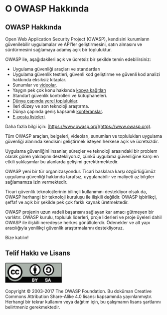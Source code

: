 # O OWASP Hakkında

## OWASP Hakkında

Open Web Application Security Project (OWASP), kendisini kurumların güvenilebilir uygulamalar ve API’ler geliştirmesini, satın almasını ve sürdürmesini sağlamaya adamış açık bir topluluktur. 

OWASP ile, aşağıdakileri açık ve ücretsiz bir şekilde temin edebilirsiniz:

* Uygulama güvenliği araçları ve standartları
* Uygulama güvenlik testleri, güvenli kod geliştirme ve güvenli kod analizi hakkında eksiksiz kitaplar.
* Sunumlar ve [videolar](https://www.youtube.com/user/OWASPGLOBAL).
* Yaygın pek çok konu hakkında [kopya kağıtları](https://www.owasp.org/index.php/OWASP_Cheat_Sheet_Series)
* Standart güvenlik kontrolleri ve kütüphaneleri.
* [Dünya çapında yerel topluluklar](https://www.owasp.org/index.php/OWASP_Chapter).
* İleri düzey ve son teknoloji araştırma.
* Dünya çapında geniş kapsamlı [konferanslar](https://www.owasp.org/index.php/Category:OWASP_AppSec_Conference).
* [E-posta listeleri](https://lists.owasp.org/mailman/listinfo).

Daha fazla bilgi için: [https://www.owasp.org](https://www.owasp.org).

Tüm OWASP araçları, belgeleri, videoları, sunumları ve toplulukları uygulama güvenliği alanında kendisini geliştirmek isteyen herkese açık ve ücretsizdir. 

Uygulama güvenliğini insanlar, süreçler ve teknoloji arasındaki bir problem olarak gören yaklaşımı destekliyoruz, çünkü uygulama güvenliğine karşı en etkili yaklaşımlar bu alanlarda gelişimi gerektirmektedir.

OWASP yeni bir tür organizasyondur. Ticari baskılara karşı özgürlüğümüz uygulama güvenliği hakkında tarafsız, uygulanabilir ve maliyeti az bilgiler sağlamamıza izin vermektedir. 

Ticari güvenlik teknolojilerinin bilinçli kullanımını destekliyor olsak da, OWASP herhangi bir teknoloji kuruluşu ile ilişkili değildir. OWASP işbirlikçi, şeffaf ve açık bir şekilde pek çok farklı kaynak üretmektedir.

OWASP projenin uzun vadeli başarısını sağlayan kar amacı gütmeyen bir varlıktır. OWASP kurulu, topluluk liderleri, proje liderleri ve proje üyeleri dahil OWASP ile ilişkili neredeyse herkes gönüllülerdir. Ödenekler ve alt yapı aracılığıyla yenilikçi güvenlik araştırmalarını destekliyoruz.

Bize katılın!

## Telif Hakkı ve Lisans

![license](OWASP%20Top%2010/Top10/2017/tr/images/license.png)

Copyright © 2003-2017 The OWASP Foundation. Bu doküman Creative Commons Attribution Share-Alike 4.0 lisansı kapsamında yayınlanmıştır. 
Herhangi bir tekrar kullanım veya dağıtım için, bu çalışmanın lisans şartlarını belirtmeniz gerekmektedir.
